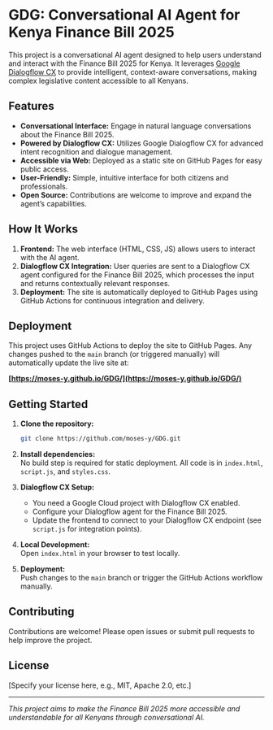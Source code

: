 # GDG: Conversational AI Agent for Kenya Finance Bill 2025

This project is a conversational AI agent designed to help users understand and interact with the Finance Bill 2025 for Kenya. It leverages [Google Dialogflow CX](https://cloud.google.com/dialogflow/cx) to provide intelligent, context-aware conversations, making complex legislative content accessible to all Kenyans.

## Features

- **Conversational Interface:** Engage in natural language conversations about the Finance Bill 2025.
- **Powered by Dialogflow CX:** Utilizes Google Dialogflow CX for advanced intent recognition and dialogue management.
- **Accessible via Web:** Deployed as a static site on GitHub Pages for easy public access.
- **User-Friendly:** Simple, intuitive interface for both citizens and professionals.
- **Open Source:** Contributions are welcome to improve and expand the agent’s capabilities.

## How It Works

1. **Frontend:** The web interface (HTML, CSS, JS) allows users to interact with the AI agent.
2. **Dialogflow CX Integration:** User queries are sent to a Dialogflow CX agent configured for the Finance Bill 2025, which processes the input and returns contextually relevant responses.
3. **Deployment:** The site is automatically deployed to GitHub Pages using GitHub Actions for continuous integration and delivery.

## Deployment

This project uses GitHub Actions to deploy the site to GitHub Pages. Any changes pushed to the `main` branch (or triggered manually) will automatically update the live site at:

**[https://moses-y.github.io/GDG/](https://moses-y.github.io/GDG/)**

## Getting Started

1. **Clone the repository:**
   ```sh
   git clone https://github.com/moses-y/GDG.git
   ```
2. **Install dependencies:**  
   No build step is required for static deployment. All code is in `index.html`, `script.js`, and `styles.css`.

3. **Dialogflow CX Setup:**  
   - You need a Google Cloud project with Dialogflow CX enabled.
   - Configure your Dialogflow agent for the Finance Bill 2025.
   - Update the frontend to connect to your Dialogflow CX endpoint (see `script.js` for integration points).

4. **Local Development:**  
   Open `index.html` in your browser to test locally.

5. **Deployment:**  
   Push changes to the `main` branch or trigger the GitHub Actions workflow manually.

## Contributing

Contributions are welcome! Please open issues or submit pull requests to help improve the project.

## License

[Specify your license here, e.g., MIT, Apache 2.0, etc.]

---

*This project aims to make the Finance Bill 2025 more accessible and understandable for all Kenyans through conversational AI.*